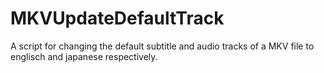 # MKVUpdateDefaultTrack
A script for changing the default subtitle and audio tracks of a MKV file to englisch and japanese respectively.
